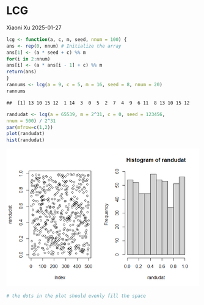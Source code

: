 LCG
================
Xiaoni Xu
2025-01-27

``` r
lcg <- function(a, c, m, seed, nnum = 100) {
ans <- rep(0, nnum) # Initialize the array
ans[1] <- (a * seed + c) %% m
for(i in 2:nnum)
ans[i] <- (a * ans[i - 1] + c) %% m
return(ans)
}
rannums <- lcg(a = 9, c = 5, m = 16, seed = 8, nnum = 20)
rannums
```

    ##  [1] 13 10 15 12  1 14  3  0  5  2  7  4  9  6 11  8 13 10 15 12

``` r
randudat <- lcg(a = 65539, m = 2^31, c = 0, seed = 123456,
nnum = 500) / 2^31
par(mfrow=c(1,2))
plot(randudat)
hist(randudat)
```

![](LCG_files/figure-gfm/unnamed-chunk-2-1.png)<!-- -->

``` r
# the dots in the plot should evenly fill the space 
```
